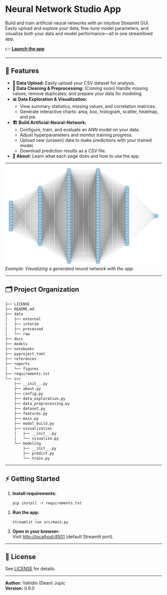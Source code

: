 # Neural Network Studio App

Build and train artificial neural networks with an intuitive Streamlit GUI. Easily upload and explore your data, fine-tune model parameters, and visualize both your data and model performance—all in one streamlined app.

👉 **[Launch the app](https://vahidinj.streamlit.app)**


---

## 🚀 Features

- **📂 Data Upload:** Easily upload your CSV dataset for analysis.
- **🧹 Data Cleaning & Preprocessing:** (Coming soon) Handle missing values, remove duplicates, and prepare your data for modeling.
- **📊 Data Exploration & Visualization:**  
  - View summary statistics, missing values, and correlation matrices.
  - Generate interactive charts: area, box, histogram, scatter, heatmap, and pie.
- **🏗️ Build Artificial-Neural-Network:**  
  - Configure, train, and evaluate an ANN model on your data.
  - Adjust hyperparameters and monitor training progress.
  - Upload new (unseen) data to make predictions with your trained model.
  - Download prediction results as a CSV file.
- **🤖 About:** Learn what each page does and how to use the app.

---

![Example Neural Network Visualization](reports/figures/created_ANN.png)
*Example: Visualizing a generated neural network with the app.*

---

## 🗂️ Project Organization

```
├── LICENSE
├── README.md
├── data
│   ├── external
│   ├── interim
│   ├── processed
│   └── raw
├── docs
├── models
├── notebooks
├── pyproject.toml
├── references
├── reports
│   └── figures
├── requirements.txt
└── src
    ├── __init__.py
    ├── about.py
    ├── config.py
    ├── data_exploration.py
    ├── data_preprocessing.py
    ├── dataset.py
    ├── features.py
    ├── main.py
    ├── model_build.py
    ├── visualization
    │   ├── __init__.py
    │   └── visualize.py
    └── modeling
        ├── __init__.py
        ├── predict.py
        └── train.py
```

---

## ⚡ Getting Started

1. **Install requirements:**  
   ```
   pip install -r requirements.txt
   ```

2. **Run the app:**  
   ```
   streamlit run src/main.py
   ```

3. **Open in your browser:**  
   Visit [http://localhost:8501](http://localhost:8501) (default Streamlit port).

---

## 📄 License

See [LICENSE](LICENSE) for details.

---

**Author:** Vahidin (Dean) Jupic  
**Version:** 0.9.0